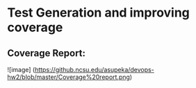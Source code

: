 # Test Generation and improving coverage

## Coverage Report:

![image] (https://github.ncsu.edu/asupeka/devops-hw2/blob/master/Coverage%20report.png)
